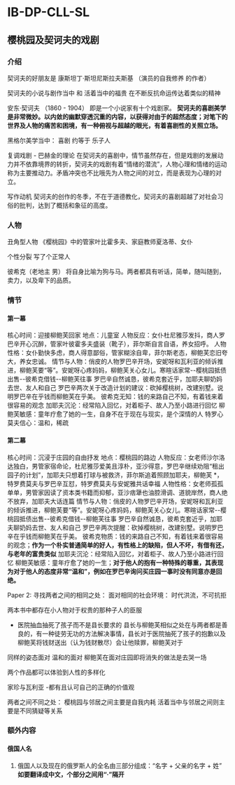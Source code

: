 # IB-DP-CLL-SL


## 樱桃园及契诃夫的戏剧
### 介绍
契诃夫的好朋友是 康斯坦丁·斯坦尼斯拉夫斯基 （演员的自我修养 的作者）

契诃夫的小说与剧作当中 和 活着当中的福贵 在不断反抗命运传达着类似的精神

安东·契诃夫 （1860 - 1904） 即是一个小说家有十个戏剧家。
**契诃夫的喜剧美学是非常微妙。以内敛的幽默穿透沉重的内容，以获得对由于的超然态度；对笔下的世界及人物的痛苦和困境，有一种俯视与超越的眼光，有着喜剧性的关照立场。**

黑格尔美学当中： 喜剧 约等于 乐子人

复调戏剧 - 巴赫金的理论
在契诃夫的喜剧中，情节虽然存在，但是戏剧的发展动力并不依靠境界的转折，契诃夫的戏剧有着“情绪的潜流”，人物心理和情绪的运动称为主要推动力。矛盾冲突也不比哦先为人物之间的对立，而是表现为心理的对立。

写作动机
契诃夫的创作的冬季，不在于道德教化，契诃夫的喜剧超越了对社会习俗的批判，达到了概括和象征的高度。

### 人物
丑角型人物
《樱桃园》中的管家叶比霍多夫、家庭教师夏洛蒂、女仆

个性分裂
写了个正常人

彼希克（老地主 男）
将自身比喻为狗与马。两者都具有听话，简单，随叫随到，卖力，以及卑下的品质。

### 情节
#### 第一幕
核心时间：迎接柳鲍芙回家
地点：儿童室
人物反应：女仆杜尼雅莎发抖，商人罗巴辛开心沉醉，管家叶彼霍多夫盛装（靴子），菲尔斯自言自语，养女招呼。
人物性格：女仆勤快多虑，商人得意鄙俗，管家糊涂自卑，菲尔斯老态，柳鲍芙恋旧夸大，养女忠诚。
情节与人物：俏皮的人物罗巴辛开场，安妮呀和瓦利亚的倾诉推进，柳鲍芙要“等”。安妮呀心疼妈妈，柳鲍芙关心女儿。寒暄话家常--樱桃园抵债出售--彼希克借钱--柳鲍芙往事
罗巴辛自然诚恳，彼希克套近乎，加耶夫聊奶妈去世、友人和自己
罗巴辛两次关于改造计划的建议：砍掉樱桃树，改建别墅。说明罗巴辛在乎钱而柳鲍芙在乎美。
彼希克无知：钱的来路自己不知，有着钱来着很容易的观念
加耶夫沉沦：经常陷入回忆，对着柜子、故人乃至小路进行回忆
柳鲍芙敏感：童年疗愈了她的一生，自身不在于现在与现实，是个深情的人
特罗心莫夫信心：温和，稀疏

#### 第二幕
核心时间：沉浸于庄园的自由抒发
地点：樱桃园的路边
人物反应：女老师沙尔洛达独白，男管家宿命论，杜尼雅莎爱美且淳朴，亚沙得意，罗巴辛继续劝阻“租出园子的计划”，加耶夫只想着打球与被救济，菲尔斯追着照顾加耶夫，柳鲍芙 *，特罗费莫夫与罗巴辛互怼，特罗费莫夫与安妮雅共话幸福
人物性格：女老师孤孤单单，男管家因读了资本类书籍而抑郁，亚沙痞犟也油腔滑调、道貌岸然，商人绝不放弃，加耶夫大话连篇
情节与人物：俏皮的人物罗巴辛开场，安妮呀和瓦利亚的倾诉推进，柳鲍芙要“等”。安妮呀心疼妈妈，柳鲍芙关心女儿。寒暄话家常--樱桃园抵债出售--彼希克借钱--柳鲍芙往事
罗巴辛自然诚恳，彼希克套近乎，加耶夫聊奶妈去世、友人和自己
罗巴辛两次提醒：砍掉樱桃树，改建别墅。说明罗巴辛在乎钱而柳鲍芙在乎美。
彼希克物质：钱的来路自己不知，有着钱来着很容易的观念；**作为一个朴实普通简单的好人，有性格上的缺陷，但人不坏，有借有还，与老年的富贵类似**
加耶夫沉沦：经常陷入回忆，对着柜子、故人乃至小路进行回忆
柳鲍芙敏感：童年疗愈了她的一生；**对于他人的抱有一种特殊的尊重，其表现为对于他人的态度非常“温和”，例如在罗巴辛询问买庄园一事时没有同意亦是回绝。**



Paper 2:
寻找两者之间的相同之处：
面对相同的社会环境：
时代洪流，不可抗拒

两本书中都存在小人物对于权贵的那种子人的臣服
- 医院抽血抽死了孩子而不是县长要求的
县长与柳鲍芙相似之处在与两者都是善良的，有一种徒劳无功的方法解决事情，县长对于医院抽死了孩子的抱歉以及柳鲍芙将钱财送出（认为钱财散尽）会让他赎罪，柳鲍芙对于


同样的姿态面对
温和的面对
柳鲍芙在面对庄园即将消失的做法是去哭一场


两个作品都可以体验到人性的多样化

家珍与瓦利亚
-都有且认可自己的正确的价值观

两者之间不同之处：
樱桃园与邻居之间主要是自我内耗
活着当中与邻居之间则主要是不同猜疑等关系


### 额外内容
#### 俄国人名
1. 俄国人以及现在的俄罗斯人的全名由三部分组成：“名字 + 父亲的名字 + 姓” **如要翻译成中文，个部分之间用“·”隔开**




